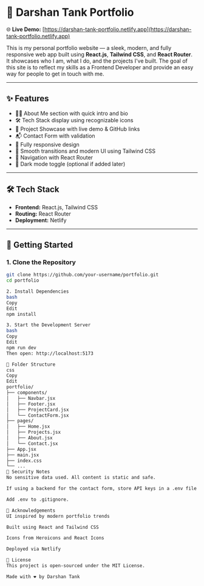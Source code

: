 # 💼 Darshan Tank Portfolio

🌐 **Live Demo:** [https://darshan-tank-portfolio.netlify.app](https://darshan-tank-portfolio.netlify.app)

This is my personal portfolio website — a sleek, modern, and fully responsive web app built using **React.js**, **Tailwind CSS**, and **React Router**.  
It showcases who I am, what I do, and the projects I've built. The goal of this site is to reflect my skills as a Frontend Developer and provide an easy way for people to get in touch with me.

---

## ✨ Features

- 👨‍💻 About Me section with quick intro and bio  
- 🛠️ Tech Stack display using recognizable icons  
- 📁 Project Showcase with live demo & GitHub links  
- 📬 Contact Form with validation  
- 📱 Fully responsive design  
- 🎨 Smooth transitions and modern UI using Tailwind CSS  
- 🧭 Navigation with React Router  
- 🌙 Dark mode toggle (optional if added later)

---

## 🛠️ Tech Stack

- **Frontend:** React.js, Tailwind CSS  
- **Routing:** React Router  
- **Deployment:** Netlify

---

## 🚀 Getting Started

### 1. Clone the Repository

```bash
git clone https://github.com/your-username/portfolio.git
cd portfolio

2. Install Dependencies
bash
Copy
Edit
npm install

3. Start the Development Server
bash
Copy
Edit
npm run dev
Then open: http://localhost:5173

📁 Folder Structure
css
Copy
Edit
portfolio/
├── components/
│   ├── Navbar.jsx
│   ├── Footer.jsx
│   ├── ProjectCard.jsx
│   └── ContactForm.jsx
├── pages/
│   ├── Home.jsx
│   ├── Projects.jsx
│   ├── About.jsx
│   └── Contact.jsx
├── App.jsx
├── main.jsx
├── index.css
└── ...
🔐 Security Notes
No sensitive data used. All content is static and safe.

If using a backend for the contact form, store API keys in a .env file and never push it to GitHub.

Add .env to .gitignore.

🙌 Acknowledgements
UI inspired by modern portfolio trends

Built using React and Tailwind CSS

Icons from Heroicons and React Icons

Deployed via Netlify

📄 License
This project is open-sourced under the MIT License.

Made with ❤️ by Darshan Tank
